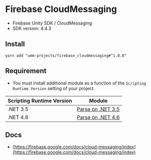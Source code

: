 # Firebase CloudMessaging

* Firebase Unity SDK / CloudMessaging
* SDK version: 4.4.3

## Install

```shell
yarn add "umm-projects/firebase_cloudmessaging#^1.0.0"
```

## Requirement

* You must install additional module as a function of the `Scripting Runtime Version` setting of your project.

| Scripting Runtime Version | Module |
| --- | --- |
| .NET 3.5 | [Parse on .NET 3.5](https://github.com/umm-project/parse_dotnet35) |
| .NET 4.6 | [Parse on .NET 4.6](https://github.com/umm-project/parse_dotnet46) |

## Docs

* [https://firebase.google.com/docs/cloud-messaging/index](https://firebase.google.com/docs/cloud-messaging/index)
